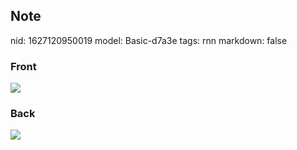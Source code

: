 ## Note
nid: 1627120950019
model: Basic-d7a3e
tags: rnn
markdown: false

### Front
<img src="paste-1e7d7b711c3d7c4b3829e53cfe4541ee6e481b30.jpg">

### Back
<img src="paste-e66d1e8f7ca02296145006650307c4026c4a87d5.jpg">
